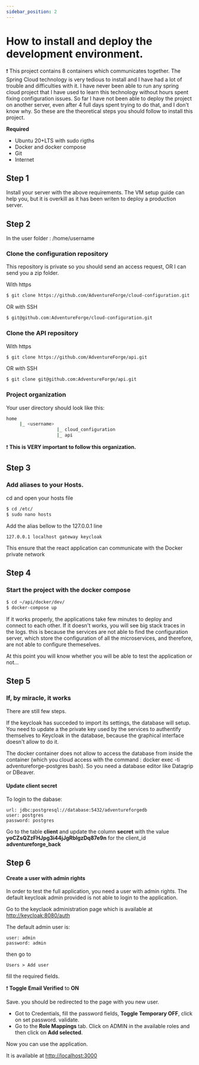 ```yaml
---
sidebar_position: 2
---
```


# How to install and deploy the development environment.

:exclamation: This project contains 8 containers which communicates together. The Spring Cloud technology is very tedious to install and I have had a lot of trouble and difficulties with it. I have never been able to run any spring cloud project that I have used to learn this technology without hours spent fixing configuration issues. So far I have not been able to deploy the project on another server, even after 4 full days spent trying to do that, and I don't know why. So these are the theoretical steps you should follow to install this project.

**Required**

- Ubuntu 20+LTS with sudo rigths
- Docker and docker compose
- Git
- Internet

## Step 1

Install your server with the above requirements. The VM setup guide can help you, but it is overkill as it has been writen to deploy a production server.

## Step 2

In the user folder : /home/username

### Clone the configuration repository

This repository is private so you should send an access request, OR I can send you a zip folder.

With https

```bash
$ git clone https://github.com/AdventureForge/cloud-configuration.git
```

OR with SSH

```bash
$ git@github.com:AdventureForge/cloud-configuration.git
```

### Clone the API repository

With https

```bash
$ git clone https://github.com/AdventureForge/api.git
```

OR with SSH

```bash
$ git clone git@github.com:AdventureForge/api.git
```

### Project organization

Your user directory should look like this:

```bash
home
     |_ <username>
                   |_ cloud_configuration
                   |_ api
```

:exclamation: **This is VERY important to follow this organization.**

## Step 3

### Add aliases to your Hosts.

cd and open your hosts file

```bash
$ cd /etc/
$ sudo nano hosts
```

Add the alias bellow to the 127.0.0.1 line

```
127.0.0.1 localhost gateway keycloak
```

This ensure that the react application can communicate with the Docker private network

## Step 4

### Start the project with the docker compose

```bash
$ cd ~/api/docker/dev/
$ docker-compose up
```

If it works properly, the applications take few minutes to deploy and connect to each other. If it doesn't works, you will see big stack traces in the logs. this is because the services are not able to find the configuration server, which store the configuration of all the microservices, and therefore, are not able to configure themeselves.

At this point you will know whether you will be able to test the application or not...

## Step 5

### If, by miracle, it works

There are still few steps.

If the keycloak has succeded to import its settings, the database will setup.
You need to update a the private key used by the services to authentify themselves to Keycloak in the database, because the graphical interface doesn't allow to do it.

The docker container does not allow to access the database from inside the container (which you cloud access with the command : docker exec -ti adventureforge-postgres bash). So you need a database editor like Datagrip or DBeaver.

#### Update client secret

To login to the dabase:

```
url: jdbc:postgresql://database:5432/adventureforgedb
user: postgres
password: postgres
```

Go to the table **client** and update the column **secret** with the value **yoCZsQZzFHJpg3i44jJgRblgzDq87e9n** for the client_id **adventureforge_back**

## Step 6

#### Create a user with admin rights

In order to test the full application, you need a user with admin rights. The default keycloak admin provided is not able to login to the application.

Go to the keyclaok administration page which is available at [http://keycloak:8080/auth](http://keycloak:8080/auth)

The default admin user is:

```
user: admin
password: admin
```

then go to

```
Users > Add user
```

fill the required fields.

:exclamation: **Toggle** **Email Verified** to **ON**

Save. you should be redirected to the page with you new user.

- Got to Credentials, fill the password fields, **Toggle Temporary OFF**, click on set password. validate.
- Go to the **Role Mappings** tab. Click on ADMIN in the available roles and then click on **Add selected**.

Now you can use the application.

It is available at [http://localhost:3000](http://localhost:3000)

